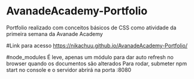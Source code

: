 # AvanadeAcademy-Portfolio
Portfolio realizado com conceitos básicos de CSS como atividade da primeira semana da Avanade Academy

#Link para acesso
https://nikachuu.github.io/AvanadeAcademy-Portfolio/

#node_modules
É leve, apenas um módulo para dar auto refresh no browser quando os documentos são alterados
Para rodar, submeter npm start no console e o servidor abrirá na porta :8080
